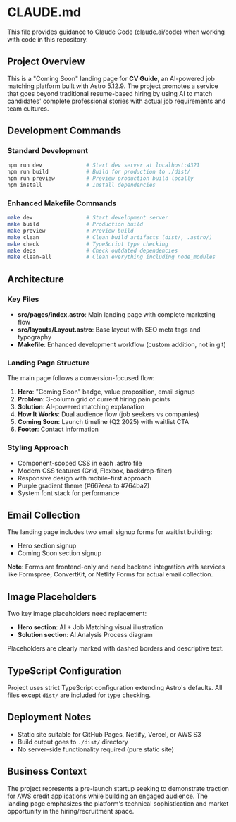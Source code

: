 # CLAUDE.md

This file provides guidance to Claude Code (claude.ai/code) when working with code in this repository.

## Project Overview

This is a "Coming Soon" landing page for **CV Guide**, an AI-powered job matching platform built with Astro 5.12.9. The project promotes a service that goes beyond traditional resume-based hiring by using AI to match candidates' complete professional stories with actual job requirements and team cultures.

## Development Commands

### Standard Development
```bash
npm run dev              # Start dev server at localhost:4321
npm run build            # Build for production to ./dist/
npm run preview          # Preview production build locally
npm install              # Install dependencies
```

### Enhanced Makefile Commands
```bash
make dev                 # Start development server
make build               # Production build
make preview             # Preview build
make clean               # Clean build artifacts (dist/, .astro/)
make check               # TypeScript type checking
make deps                # Check outdated dependencies
make clean-all           # Clean everything including node_modules
```

## Architecture

### Key Files
- **src/pages/index.astro**: Main landing page with complete marketing flow
- **src/layouts/Layout.astro**: Base layout with SEO meta tags and typography
- **Makefile**: Enhanced development workflow (custom addition, not in git)

### Landing Page Structure
The main page follows a conversion-focused flow:
1. **Hero**: "Coming Soon" badge, value proposition, email signup
2. **Problem**: 3-column grid of current hiring pain points  
3. **Solution**: AI-powered matching explanation
4. **How It Works**: Dual audience flow (job seekers vs companies)
5. **Coming Soon**: Launch timeline (Q2 2025) with waitlist CTA
6. **Footer**: Contact information

### Styling Approach
- Component-scoped CSS in each .astro file
- Modern CSS features (Grid, Flexbox, backdrop-filter)
- Responsive design with mobile-first approach
- Purple gradient theme (#667eea to #764ba2)
- System font stack for performance

## Email Collection

The landing page includes two email signup forms for waitlist building:
- Hero section signup
- Coming Soon section signup

**Note**: Forms are frontend-only and need backend integration with services like Formspree, ConvertKit, or Netlify Forms for actual email collection.

## Image Placeholders

Two key image placeholders need replacement:
- **Hero section**: AI + Job Matching visual illustration
- **Solution section**: AI Analysis Process diagram

Placeholders are clearly marked with dashed borders and descriptive text.

## TypeScript Configuration

Project uses strict TypeScript configuration extending Astro's defaults. All files except `dist/` are included for type checking.

## Deployment Notes

- Static site suitable for GitHub Pages, Netlify, Vercel, or AWS S3
- Build output goes to `./dist/` directory
- No server-side functionality required (pure static site)

## Business Context

The project represents a pre-launch startup seeking to demonstrate traction for AWS credit applications while building an engaged audience. The landing page emphasizes the platform's technical sophistication and market opportunity in the hiring/recruitment space.